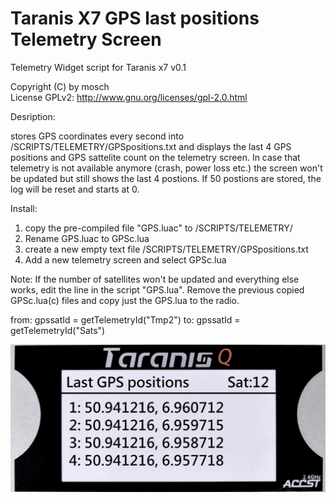 # Taranis X7 GPS last positions Telemetry Screen

Telemetry Widget script for Taranis x7 v0.1

Copyright (C) by mosch   
License GPLv2: http://www.gnu.org/licenses/gpl-2.0.html       

Desription:

stores GPS coordinates every second into /SCRIPTS/TELEMETRY/GPSpositions.txt and 
displays the last 4 GPS positions and GPS sattelite count on the telemetry screen.
In case that telemetry is not available anymore (crash, power loss etc.) the screen 
won't be updated but still shows the last 4 postions. If 50 postions are stored, the log 
will be reset and starts at 0.


Install:
1. copy the pre-compiled file "GPS.luac" to /SCRIPTS/TELEMETRY/
2. Rename GPS.luac to GPSc.lua 
3. create a new empty text file /SCRIPTS/TELEMETRY/GPSpositions.txt 
4. Add a new telemetry screen and select GPSc.lua


Note:
If the number of satellites won't be updated and everything else works,
edit the line in the script "GPS.lua". 
Remove the previous copied GPSc.lua(c) files and copy just the GPS.lua to 
the radio.

from:
	gpssatId = getTelemetryId("Tmp2")
to:
  gpssatId = getTelemetryId("Sats")



![Alt text](https://github.com/moschotto/Taranis_X7/blob/master/screenx7.png)
